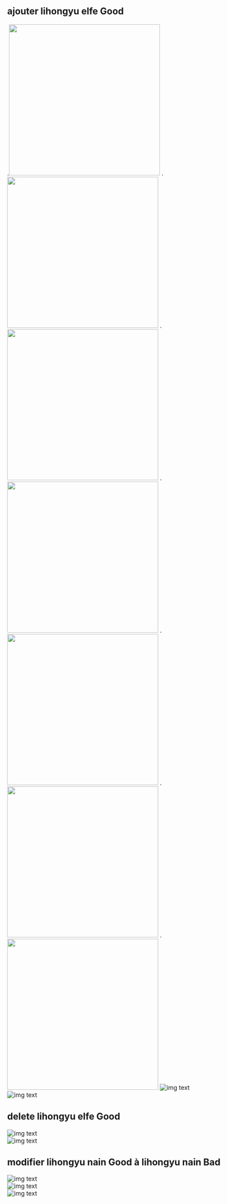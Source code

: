 ## ajouter lihongyu elfe Good
.<img src="https://github.com/HONGYU0802/J2EE-et-Framework/blob/master/1.png" width="350" />
.<img src="https://github.com/HONGYU0802/J2EE-et-Framework/blob/master/2.png" width="350" />
.<img src="https://github.com/HONGYU0802/J2EE-et-Framework/blob/master/3.png" width="350" />
.<img src="https://github.com/HONGYU0802/J2EE-et-Framework/blob/master/4.png" width="350" />
.<img src="https://github.com/HONGYU0802/J2EE-et-Framework/blob/master/5.png" width="350" />
.<img src="https://github.com/HONGYU0802/J2EE-et-Framework/blob/master/6.png" width="350" />
.<img src="https://github.com/HONGYU0802/J2EE-et-Framework/blob/master/7.png" width="350" />
![img text](https://github.com/HONGYU0802/J2EE-et-Framework/blob/master/1.png) </br> 
![img text](https://github.com/HONGYU0802/J2EE-et-Framework/blob/master/2.png)  
## delete lihongyu elfe Good
![img text](https://github.com/HONGYU0802/J2EE-et-Framework/blob/master/3.png)  
![img text](https://github.com/HONGYU0802/J2EE-et-Framework/blob/master/4.png)  
## modifier lihongyu nain Good à lihongyu nain Bad
![img text](https://github.com/HONGYU0802/J2EE-et-Framework/blob/master/5.png)  
![img text](https://github.com/HONGYU0802/J2EE-et-Framework/blob/master/6.png)  
![img text](https://github.com/HONGYU0802/J2EE-et-Framework/blob/master/7.png)  
